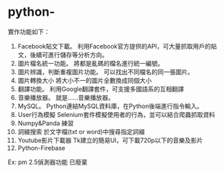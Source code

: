 # python-

實作功能如下：

1. Facebook貼文下載。
   利用Facebook官方提供的API，可大量抓取用戶的貼文，後續可進行儲存等分析方向。
2. 圖片檔名統一功能。
   將都是亂碼的檔名進行統一編號。
3. 圖片辨識，判斷重複圖片功能。
   可以找出不同檔名的同一張圖片。
4. 圖片轉換大小
   將大小不一的圖片全數換成同個大小
5. 翻譯功能。
   利用Google翻譯套件，可支援多國語系的互相翻譯
6. 音樂播放器。
   就是......音樂播放器。
7. MySQL。
   Python連結MySQL資料庫，在Python後端進行指令輸入。
8. User行為模擬
   Selenium套件模擬使用者的行為，並可以結合爬蟲抓取資料
9. Numpy&Panda
   練習
10. 詞綴搜索
   於文字檔(txt or word)中搜尋指定詞綴
11. Youtube影片下載器
   Tk建立的簡易UI，可下載720p以下的音樂及影片
12. Python-Firebase



   
 
Ex: pm 2.5偵測器功能 已廢棄

